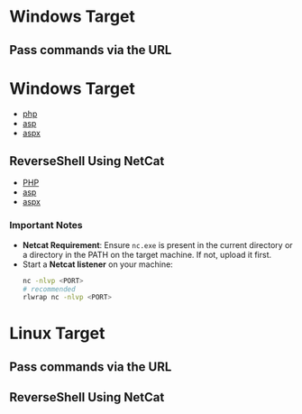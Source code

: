 # Windows Target 
## Pass commands via the URL
# Windows Target
- [php](https://github.com/MGamalCYSEC/ReverseShellCrafter/blob/main/Server-Side%20Reverse%20shell/URL-Command-Execution/CmdExec.php)
- [asp](https://github.com/MGamalCYSEC/ReverseShellCrafter/blob/main/Server-Side%20Reverse%20shell/URL-Command-Execution/CmdExec.asp)
- [aspx](https://github.com/MGamalCYSEC/ReverseShellCrafter/blob/main/Server-Side%20Reverse%20shell/URL-Command-Execution/CmdExec%20ASPX.rar)

## ReverseShell Using NetCat

- [PHP](https://github.com/MGamalCYSEC/ReverseShellCrafter/blob/main/Server-Side%20Reverse%20shell/ReverseShell%20Using%20NetCat/nc-reverse.php)
- [asp](https://github.com/MGamalCYSEC/ReverseShellCrafter/blob/main/Server-Side%20Reverse%20shell/ReverseShell%20Using%20NetCat/nc-reverse.asp)
- [aspx](https://github.com/MGamalCYSEC/ReverseShellCrafter/blob/main/Server-Side%20Reverse%20shell/ReverseShell%20Using%20NetCat/nc-reverse.aspx)
  
### **Important Notes**
- **Netcat Requirement**:
  Ensure `nc.exe` is present in the current directory or a directory in the PATH on the target machine. If not, upload it first.
- Start a **Netcat listener** on your machine:
   ```bash
   nc -nlvp <PORT>
   # recommended
   rlwrap nc -nlvp <PORT>
   ```

# Linux Target 
## Pass commands via the URL

## ReverseShell Using NetCat
